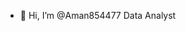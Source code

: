 - 👋 Hi, I’m @Aman854477
     Data Analyst

<!---
Aman854477/Aman854477 is a ✨ special ✨ repository because its `README.md` (this file) appears on your GitHub profile.
You can click the Preview link to take a look at your changes.
--->
